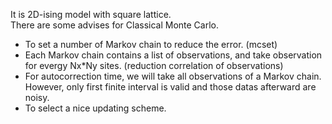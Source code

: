 It is 2D-ising model with square lattice.\
There are some advises for Classical Monte Carlo.
- To set a number of Markov chain to reduce the error. (mcset)
- Each Markov chain contains a list of observations, and take observation for evergy Nx*Ny sites. (reduction correlation of observations)
- For autocorrection time, we will take all observations of a Markov chain. However, only first finite interval is valid and those datas afterward are noisy.
- To select a nice updating scheme. 

